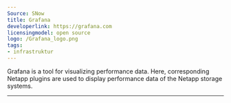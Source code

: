 ```yaml
---
Source: SNow
title: Grafana
developerlink: https://grafana.com
licensingmodel: open source
logo: /Grafana_logo.png
tags:
- infrastruktur
---
```

Grafana is a tool for visualizing performance data. Here, corresponding Netapp plugins are used to display performance data of the Netapp storage systems.

---
